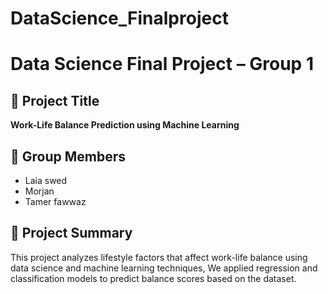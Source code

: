 # DataScience_Finalproject
# Data Science Final Project – Group 1

## 📌 Project Title
**Work-Life Balance Prediction using Machine Learning**

## 👥 Group Members
- Laia swed
- Morjan
- Tamer fawwaz

## 🧠 Project Summary
This project analyzes lifestyle factors that affect work-life balance using data science and machine learning techniques, We applied regression and classification models to predict balance scores based on the dataset.

